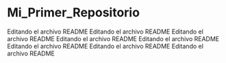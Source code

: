 # Mi_Primer_Repositorio

Editando el archivo README
Editando el archivo README
Editando el archivo README
Editando el archivo README
Editando el archivo README
Editando el archivo README
Editando el archivo README
Editando el archivo README
